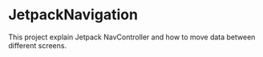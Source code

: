 # JetpackNavigation
This project explain Jetpack NavController and how to move data between different screens.
